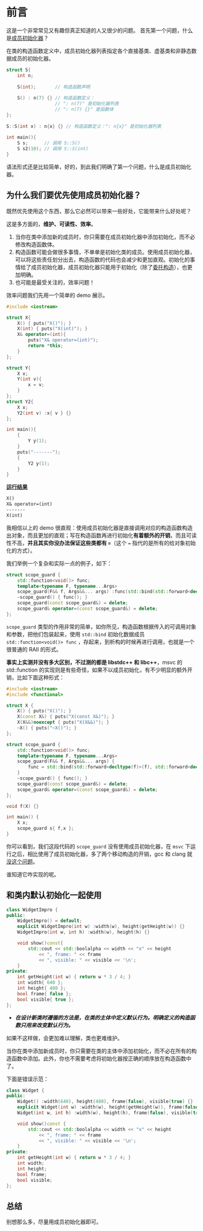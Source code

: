 # 前言

这是一个非常常见又有趣但真正知道的人又很少的问题。
首先第一个问题，什么是[成员初始化器](https://zh.cppreference.com/w/cpp/language/constructor)？

在类的构造函数定义中，成员初始化器列表指定各个直接基类、虚基类和非静态数据成员的初始化器。

```cpp
struct S{
    int n;
 
    S(int);       // 构造函数声明
 
    S() : n(7) {} // 构造函数定义：
                  // ": n(7)" 是初始化器列表
                  // ": n(7) {}" 是函数体
};
 
S::S(int x) : n{x} {} // 构造函数定义：": n{x}" 是初始化器列表
 
int main(){
    S s;      // 调用 S::S()
    S s2(10); // 调用 S::S(int)
}
```

语法形式还是比较简单，好的，到此我们明确了第一个问题，什么是成员初始化器。

## 为什么我们要优先使用成员初始化器？

既然优先使用这个东西，那么它必然可以带来一些好处，它能带来什么好处呢？

这是多方面的，**维护、可读性、效率**。

1. 当你在类中添加新的成员时，你只需要在成员初始化器中添加初始化，而不必修改构造函数体。
2. 构造函数可能会做很多事情，不单单是初始化类的成员。使用成员初始化器，可以将这些责任划分出去，构造函数的代码也会减少和更加直观。初始化的事情给了成员初始化器，成员初始化器只能用于初始化（除了[委托构造](https://zh.cppreference.com/w/cpp/language/constructor#.E5.A7.94.E6.89.98.E6.9E.84.E9.80.A0.E5.87.BD.E6.95.B0)），也更加明确。
3. 也可能是最受关注的，效率问题！

效率问题我们先用一个简单的 demo 展示。

```cpp
#include <iostream>

struct X{
    X() { puts("X()"); }
    X(int) { puts("X(int)"); }
    X& operator=(int){
        puts("X& operator=(int)");
        return *this;
    }
};

struct Y{
    X x;
    Y(int v){
        x = v;
    }
};
struct Y2{
    X x;
    Y2(int v) :x{ v } {}
};

int main(){
    {
        Y y(1);
    }
    puts("-------");
    {
        Y2 y(1);
    }
}
```

**[运行结果](https://godbolt.org/z/boe73o6zK)**

```txt
X()
X& operator=(int)
-------
X(int)
```

我相信以上的 demo 很直观：使用成员初始化器是直接调用对应的构造函数构造出对象，而且更加的直观；写在构造函数再进行初始化**有着额外的开销**，而且可读性不高，**并且其实你没办法保证这些类都有 `=`**（这个 `=` 指代的是所有的给对象初始化的方式）。

我们举例一个复杂和实际一点的例子，如下：

```cpp
struct scope_guard {
    std::function<void()> func;
    template<typename F, typename...Args>
    scope_guard(F&& f, Args&&... args) :func(std::bind(std::forward<decltype(f)>(f), std::forward<decltype(args)>(args)...)) {}
    ~scope_guard() { func(); }
    scope_guard(const scope_guard&) = delete;
    scope_guard& operator=(const scope_guard&) = delete;
};
```

`scope_guard` 类型的作用非常的简单，如你所见，构造函数根据传入的可调用对象和参数，把他们包装起来，使用 `std::bind` 初始化数据成员 `std::function<void()> func` ，存起来，到析构的时候再进行调用，也就是一个很普通的 RAII 的形式。

**事实上实测并没有多大区别，不过测的都是 libstdc++ 和 libc++**，msvc 的 std::function 的实现则是有些奇怪，如果不以成员初始化，有不少明显的额外开销，比如下面这种形式：

```cpp
#include <iostream>
#include <functional>

struct X {
    X() { puts("X()"); }
    X(const X&) { puts("X(const X&)"); }
    X(X&&)noexcept { puts("X(X&&)"); }
    ~X() { puts("~X()"); }
};

struct scope_guard {
    std::function<void()> func;
    template<typename F, typename...Args>
    scope_guard(F&& f, Args&&... args) {
        func = std::bind(std::forward<decltype(f)>(f), std::forward<decltype(args)>(args)...);
    }
    ~scope_guard() { func(); }
    scope_guard(const scope_guard&) = delete;
    scope_guard& operator=(const scope_guard&) = delete;
};

void f(X) {}

int main() {
    X x;
    scope_guard s{ f,x };
}
```

你可以看到，我们这段代码的 `scope_guard` 没有使用成员初始化器，在 `msvc` 下运行之后，相比使用了成员初始化器，多了两个移动构造的开销，gcc 和 clang 就[没这个问题](https://godbolt.org/z/Yfaqf7YEr)。

谁知道它咋实现的呢。

## 和类内默认初始化一起使用

```cpp
class WidgetImpro {
public:
    WidgetImpro() = default;
    explicit WidgetImpro(int w) :width(w), height(getHeight(w)) {}
    WidgetImpro(int w, int h) :width(w), height(h) {}

    void show()const{
        std::cout << std::boolalpha << width << "x" << height
            << ", frame: " << frame
            << ", visible: " << visible << '\n';
    }
private:
    int getHeight(int w) { return w * 3 / 4; }
    int width{ 640 };
    int height{ 480 };
    bool frame{ false };
    bool visible{ true };
};
```

- ***在设计新类时遵循的方法是，在类的主体中定义默认行为。明确定义的构造函数只用来改变默认行为。***

如果不这样做，会更加难以理解，类也更难维护。

当你在类中添加新成员时，你只需要在类的主体中添加初始化，而不必在所有的构造函数中添加。此外，你也不需要考虑将初始化器按正确的顺序放在构造函数中了。

下面是错误示范：

```cpp
class Widget {
public:
    Widget() :width(640), height(480), frame(false), visible(true) {}
    explicit Widget(int w) :width(w), height(getHeight(w)), frame(false), visible(true) {}
    Widget(int w, int h) :width(w), height(h), frame(false), visible(true) {}

    void show()const {
        std::cout << std::boolalpha << width << "x" << height
            << ", frame: " << frame
            << ", visible: " << visible << '\n';
    }
private:
    int getHeight(int w) { return w * 3 / 4; }
    int width;
    int height;
    bool frame;
    bool visible;
};
```

## 总结

别想那么多，尽量用成员初始化器即可。
